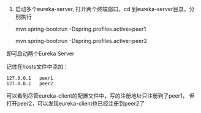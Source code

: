 1. 启动多个eureka-server, 打开两个终端窗口，cd 到eureka-server目录，分别执行
    
    
    mvn spring-boot:run -Dspring.profiles.active=peer1
    
    mvn spring-boot:run -Dspring.profiles.active=peer2
    
即可启动两个Eureka Server

记住在hosts文件中添加：
    
    
    127.0.0.1   peer1
    127.0.0.1   peer2
    
可以看到尽管eureka-client的配置文件中，写的注册地址只注册到了peer1，
但打开peer2，可以发现eureka-client也已经注册到peer2了

